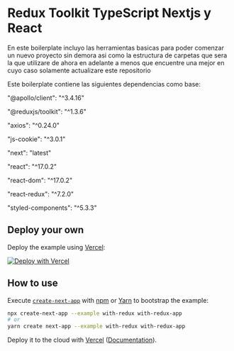# Redux Toolkit TypeScript Nextjs y React

En este boilerplate incluyo las herramientas basicas para poder comenzar un nuevo proyecto sin demora asi como
la estructura de carpetas que sera la que utilizare de ahora en adelante a menos que encuentre una mejor en
cuyo caso solamente actualizare este repositorio

Este boilerplate contiene las siguientes dependencias como base:

"@apollo/client": "^3.4.16"

"@reduxjs/toolkit": "^1.3.6"

"axios": "^0.24.0"

"js-cookie": "^3.0.1"

"next": "latest"

"react": "^17.0.2"

"react-dom": "^17.0.2"

"react-redux": "^7.2.0"

"styled-components": "^5.3.3"

## Deploy your own

Deploy the example using [Vercel](https://vercel.com?utm_source=github&utm_medium=readme&utm_campaign=next-example):

[![Deploy with Vercel](https://vercel.com/button)](https://vercel.com/new/git/external?repository-url=https://github.com/vercel/next.js/tree/canary/examples/with-redux&project-name=with-redux&repository-name=with-redux)

## How to use

Execute [`create-next-app`](https://github.com/vercel/next.js/tree/canary/packages/create-next-app) with [npm](https://docs.npmjs.com/cli/init) or [Yarn](https://yarnpkg.com/lang/en/docs/cli/create/) to bootstrap the example:

```bash
npx create-next-app --example with-redux with-redux-app
# or
yarn create next-app --example with-redux with-redux-app
```

Deploy it to the cloud with [Vercel](https://vercel.com/new?utm_source=github&utm_medium=readme&utm_campaign=next-example) ([Documentation](https://nextjs.org/docs/deployment)).
